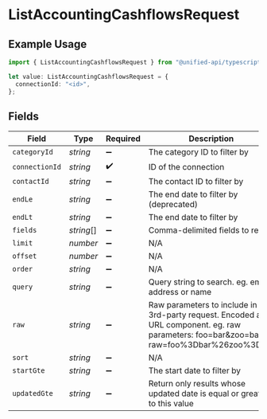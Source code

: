 # ListAccountingCashflowsRequest

## Example Usage

```typescript
import { ListAccountingCashflowsRequest } from "@unified-api/typescript-sdk/sdk/models/operations";

let value: ListAccountingCashflowsRequest = {
  connectionId: "<id>",
};
```

## Fields

| Field                                                                                                                                            | Type                                                                                                                                             | Required                                                                                                                                         | Description                                                                                                                                      |
| ------------------------------------------------------------------------------------------------------------------------------------------------ | ------------------------------------------------------------------------------------------------------------------------------------------------ | ------------------------------------------------------------------------------------------------------------------------------------------------ | ------------------------------------------------------------------------------------------------------------------------------------------------ |
| `categoryId`                                                                                                                                     | *string*                                                                                                                                         | :heavy_minus_sign:                                                                                                                               | The category ID to filter by                                                                                                                     |
| `connectionId`                                                                                                                                   | *string*                                                                                                                                         | :heavy_check_mark:                                                                                                                               | ID of the connection                                                                                                                             |
| `contactId`                                                                                                                                      | *string*                                                                                                                                         | :heavy_minus_sign:                                                                                                                               | The contact ID to filter by                                                                                                                      |
| `endLe`                                                                                                                                          | *string*                                                                                                                                         | :heavy_minus_sign:                                                                                                                               | The end date to filter by (deprecated)                                                                                                           |
| `endLt`                                                                                                                                          | *string*                                                                                                                                         | :heavy_minus_sign:                                                                                                                               | The end date to filter by                                                                                                                        |
| `fields`                                                                                                                                         | *string*[]                                                                                                                                       | :heavy_minus_sign:                                                                                                                               | Comma-delimited fields to return                                                                                                                 |
| `limit`                                                                                                                                          | *number*                                                                                                                                         | :heavy_minus_sign:                                                                                                                               | N/A                                                                                                                                              |
| `offset`                                                                                                                                         | *number*                                                                                                                                         | :heavy_minus_sign:                                                                                                                               | N/A                                                                                                                                              |
| `order`                                                                                                                                          | *string*                                                                                                                                         | :heavy_minus_sign:                                                                                                                               | N/A                                                                                                                                              |
| `query`                                                                                                                                          | *string*                                                                                                                                         | :heavy_minus_sign:                                                                                                                               | Query string to search. eg. email address or name                                                                                                |
| `raw`                                                                                                                                            | *string*                                                                                                                                         | :heavy_minus_sign:                                                                                                                               | Raw parameters to include in the 3rd-party request. Encoded as a URL component. eg. raw parameters: foo=bar&zoo=bar -> raw=foo%3Dbar%26zoo%3Dbar |
| `sort`                                                                                                                                           | *string*                                                                                                                                         | :heavy_minus_sign:                                                                                                                               | N/A                                                                                                                                              |
| `startGte`                                                                                                                                       | *string*                                                                                                                                         | :heavy_minus_sign:                                                                                                                               | The start date to filter by                                                                                                                      |
| `updatedGte`                                                                                                                                     | *string*                                                                                                                                         | :heavy_minus_sign:                                                                                                                               | Return only results whose updated date is equal or greater to this value                                                                         |